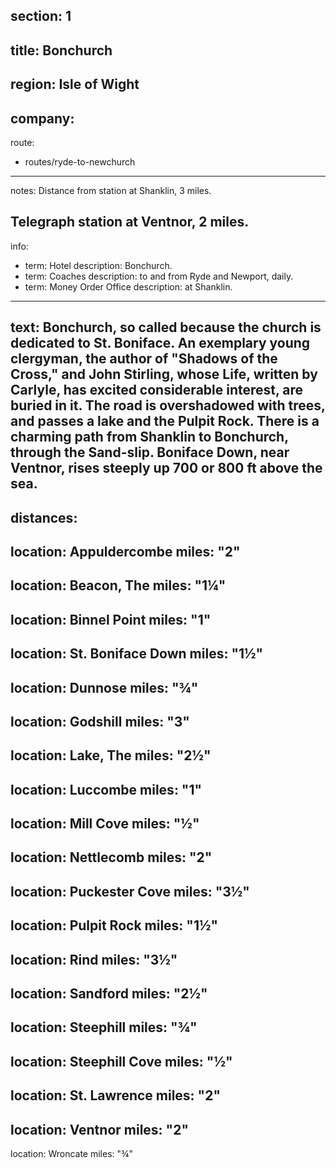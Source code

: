 section: 1
----
title: Bonchurch
----
region: Isle of Wight
----
company:
----
route:
- routes/ryde-to-newchurch
----
notes: Distance from station at Shanklin, 3 miles.

Telegraph station at Ventnor, 2 miles.
----
info:
- term: Hotel
  description: Bonchurch.
- term: Coaches
  description: to and from Ryde and Newport, daily.
- term: Money Order Office
  description: at Shanklin.
----
text: Bonchurch, so called because the church is dedicated to St. Boniface. An exemplary young clergyman, the author of "Shadows of the Cross," and John Stirling, whose Life, written by Carlyle, has excited considerable interest, are buried in it. The road is overshadowed with trees, and passes a lake and the Pulpit Rock. There is a charming path from Shanklin to Bonchurch, through the Sand-slip. Boniface Down, near Ventnor, rises steeply up 700 or 800 ft above the sea.
----
distances:
- 
  location: Appuldercombe
  miles: "2"
- 
  location: Beacon, The
  miles: "1¼"
- 
  location: Binnel Point
  miles: "1"
- 
  location: St. Boniface Down
  miles: "1½"
- 
  location: Dunnose
  miles: "¾"
- 
  location: Godshill
  miles: "3"
- 
  location: Lake, The
  miles: "2½"
- 
  location: Luccombe
  miles: "1"
- 
  location: Mill Cove
  miles: "½"
- 
  location: Nettlecomb
  miles: "2"
- 
  location: Puckester Cove
  miles: "3½"
- 
  location: Pulpit Rock
  miles: "1½"
- 
  location: Rind
  miles: "3½"
- 
  location: Sandford
  miles: "2½"
- 
  location: Steephill
  miles: "¾"
- 
  location: Steephill Cove
  miles: "½"
- 
  location: St. Lawrence
  miles: "2"
- 
  location: Ventnor
  miles: "2"
- 
  location: Wroncate
  miles: "¾"
